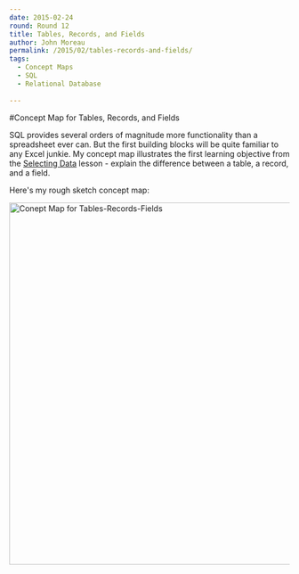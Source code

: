 ```yaml
---
date: 2015-02-24
round: Round 12
title: Tables, Records, and Fields
author: John Moreau
permalink: /2015/02/tables-records-and-fields/
tags:
  - Concept Maps
  - SQL
  - Relational Database
  
---
```

#Concept Map for Tables, Records, and Fields

SQL provides several orders of magnitude more functionality than a spreadsheet ever can. But the first building blocks will be quite familiar to any Excel junkie. My concept map illustrates the first learning objective from the [Selecting Data](https://swcarpentry.github.io/sql-novice-survey/01-select.html) lesson - explain the difference between a table, a record, and a field.

Here's my rough sketch concept map: 

<a href="http://imgur.com/vy2GPWx.jpg"><img src="http://imgur.com/vy2GPWx.jpg" alt="Conept Map for Tables-Records-Fields" width="650px" /></a>
